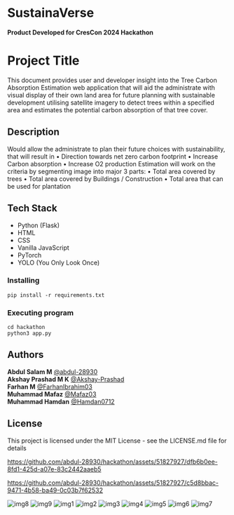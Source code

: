 # SustainaVerse
**Product Developed for CresCon 2024 Hackathon** 

# Project Title

This document provides user and developer insight into the Tree Carbon Absorption Estimation 
web application that will aid the administrate with visual display of their own land area for future 
planning with sustainable development utilising satellite imagery to detect trees within a specified 
area and estimates the potential carbon absorption of that tree cover.

## Description

Would allow the administrate to plan their future choices with sustainability, that will result in 
• Direction towards net zero carbon footprint 
• Increase Carbon absorption 
• Increase O2 production
Estimation will work on the criteria by segmenting image into major 3 parts:
• Total area covered by trees
• Total area covered by Buildings / Construction
• Total area that can be used for plantation

## Tech Stack

- Python (Flask)
- HTML
- CSS
- Vanilla JavaScript
- PyTorch
- YOLO (You Only Look Once)

### Installing

```
pip install -r requirements.txt
```

### Executing program

```
cd hackathon
python3 app.py
```

## Authors

**Abdul Salam M**
[@abdul-28930](https://github.com/abdul-28930)
<br>
**Akshay Prashad M K**
[@Akshay-Prashad](https://github.com/Akshay-Prashad)
<br>
**Farhan M**
[@FarhanIbrahim03](https://github.com/FarhanIbrahim03)
<br>
**Muhammad Mafaz**
[@Mafaz03](https://github.com/Mafaz03)
<br>
**Muhammad Hamdan**
[@Hamdan0712](https://github.com/Hamdan0712)
<br>

## License

This project is licensed under the MIT License - see the LICENSE.md file for details


https://github.com/abdul-28930/hackathon/assets/51827927/dfb6b0ee-8fd1-425d-a07e-83c2442aaeb5


https://github.com/abdul-28930/hackathon/assets/51827927/c5d8bbac-9471-4b58-ba49-0c03b7f62532

![img8](https://github.com/abdul-28930/hackathon/assets/51827927/bb59abb0-15a4-4b20-96a1-58fd6ebfc437)
![img9](https://github.com/abdul-28930/hackathon/assets/51827927/6bbef1b7-9da2-4dcf-8151-d0fd8b051c07)
![img1](https://github.com/abdul-28930/hackathon/assets/51827927/a3609b00-4287-4e9c-b4ef-1c1d26ac3341)
![img2](https://github.com/abdul-28930/hackathon/assets/51827927/a3a97bd5-eccd-406e-a76d-c5cb73d008b2)
![img3](https://github.com/abdul-28930/hackathon/assets/51827927/74997ce4-395e-4bfe-807d-721493b388b4)
![img4](https://github.com/abdul-28930/hackathon/assets/51827927/9f5bf902-b443-47e9-a2ab-f54d67babb8e)
![img5](https://github.com/abdul-28930/hackathon/assets/51827927/3aa175e8-f6b7-45a2-9414-22c7549d38b7)
![img6](https://github.com/abdul-28930/hackathon/assets/51827927/20062dd0-ace3-4c2e-9738-8495875484ec)
![img7](https://github.com/abdul-28930/hackathon/assets/51827927/0d4579dc-3812-4269-b02c-c0a19ab37680)








